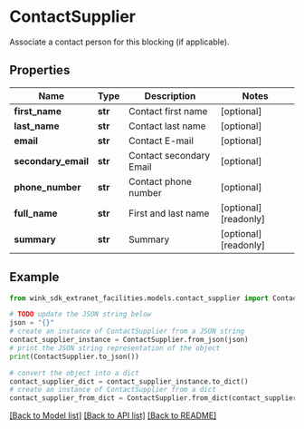 # ContactSupplier

Associate a contact person for this blocking (if applicable).

## Properties

Name | Type | Description | Notes
------------ | ------------- | ------------- | -------------
**first_name** | **str** | Contact first name | [optional] 
**last_name** | **str** | Contact last name | [optional] 
**email** | **str** | Contact E-mail | [optional] 
**secondary_email** | **str** | Contact secondary Email | [optional] 
**phone_number** | **str** | Contact phone number | [optional] 
**full_name** | **str** | First and last name | [optional] [readonly] 
**summary** | **str** | Summary | [optional] [readonly] 

## Example

```python
from wink_sdk_extranet_facilities.models.contact_supplier import ContactSupplier

# TODO update the JSON string below
json = "{}"
# create an instance of ContactSupplier from a JSON string
contact_supplier_instance = ContactSupplier.from_json(json)
# print the JSON string representation of the object
print(ContactSupplier.to_json())

# convert the object into a dict
contact_supplier_dict = contact_supplier_instance.to_dict()
# create an instance of ContactSupplier from a dict
contact_supplier_from_dict = ContactSupplier.from_dict(contact_supplier_dict)
```
[[Back to Model list]](../README.md#documentation-for-models) [[Back to API list]](../README.md#documentation-for-api-endpoints) [[Back to README]](../README.md)



